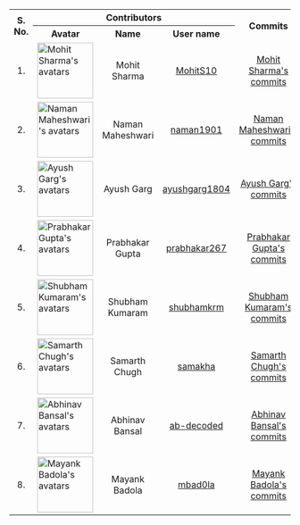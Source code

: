 <html>
	<head></head>
	<body>
		<table>
			<tr>
				<th rowspan="2">S. No.</th>
				<th colspan="3">Contributors</th>
				<th rowspan="2">Commits</th>
			</tr>
			<tr>
				<th>Avatar</th>
				<th>Name</th>
				<th>User name</th>
			</tr>
			<tr>
				<td align="center">1.</td>
				<td><img src="https://avatars1.githubusercontent.com/u/4974690?v=3" width="100" height="100" alt="Mohit Sharma's avatars"></td>
				<td align="center">Mohit Sharma</td>
				<td align="center"><a href="https://github.com/MohitS10">MohitS10</a></td>
				<td align="center"><a href="https://github.com/o-d-i-n/HelloWorld/commits?author=MohitS10">Mohit Sharma's<br>commits</a></td>
			</tr>
			<tr>
				<td align="center">2.</td>
				<td><img src="https://avatars3.githubusercontent.com/u/13290002?v=3" width="100" height="100" alt="Naman Maheshwari's avatars"></td>
				<td align="center">Naman Maheshwari</td>
				<td align="center"><a href="https://github.com/naman1901">naman1901</a></td>
				<td align="center"><a href="https://github.com/o-d-i-n/HelloWorld/commits?author=naman1901">Naman Maheshwari's<br>commits</a></td>
			</tr>
			<tr>
				<td align="center">3.</td>
				<td><img src="https://avatars2.githubusercontent.com/u/19663652?v=3" width="100" height="100" alt="Ayush Garg's avatars"></td>
				<td align="center">Ayush Garg</td>
				<td align="center"><a href="https://github.com/ayushgarg1804">ayushgarg1804</a></td>
				<td align="center"><a href="https://github.com/o-d-i-n/HelloWorld/commits?author=ayushgarg1804">Ayush Garg's<br>commits</a></td>
			</tr>
			<tr>
				<td align="center">4.</td>
				<td><img src="https://avatars1.githubusercontent.com/u/10768588?v=3" width="100" height="100" alt="Prabhakar Gupta's avatars"></td>
				<td align="center">Prabhakar Gupta</td>
				<td align="center"><a href="https://github.com/prabhakar267">prabhakar267</a></td>
				<td align="center"><a href="https://github.com/o-d-i-n/HelloWorld/commits?author=prabhakar267">Prabhakar Gupta's<br>commits</a></td>
			</tr>
			<tr>
				<td align="center">5.</td>
				<td><img src="https://avatars2.githubusercontent.com/u/11754671?v=3" width="100" height="100" alt="Shubham Kumaram's avatars"></td>
				<td align="center">Shubham Kumaram</td>
				<td align="center"><a href="https://github.com/shubhamkrm">shubhamkrm</a></td>
				<td align="center"><a href="https://github.com/o-d-i-n/HelloWorld/commits?author=shubhamkrm">Shubham Kumaram's<br>commits</a></td>
			</tr>
			<tr>
				<td align="center">6.</td>
				<td><img src="https://avatars3.githubusercontent.com/u/16964481?v=3" width="100" height="100" alt="Samarth Chugh's avatars"></td>
				<td align="center">Samarth Chugh</td>
				<td align="center"><a href="https://github.com/samakha">samakha</a></td>
				<td align="center"><a href="https://github.com/o-d-i-n/HelloWorld/commits?author=samakha">Samarth Chugh's<br>commits</a></td>
			</tr>
			<tr>
				<td align="center">7.</td>
				<td><img src="https://avatars3.githubusercontent.com/u/8234421?v=3" width="100" height="100" alt="Abhinav Bansal's avatars"></td>
				<td align="center">Abhinav Bansal</td>
				<td align="center"><a href="https://github.com/ab-decoded">ab-decoded</a></td>
				<td align="center"><a href="https://github.com/o-d-i-n/HelloWorld/commits?author=ab-decoded">Abhinav Bansal's<br>commits</a></td>
			</tr>
			<tr>
				<td align="center">8.</td>
				<td><img src="https://avatars1.githubusercontent.com/u/8503331?v=3" width="100" height="100" alt="Mayank Badola's avatars"></td>
				<td align="center">Mayank Badola</td>
				<td align="center"><a href="https://github.com/mbad0la">mbad0la</a></td>
				<td align="center"><a href="https://github.com/o-d-i-n/HelloWorld/commits?author=mbad0la">Mayank Badola's<br>commits</a></td>
			</tr>
		</table>
	</body>
</html>
